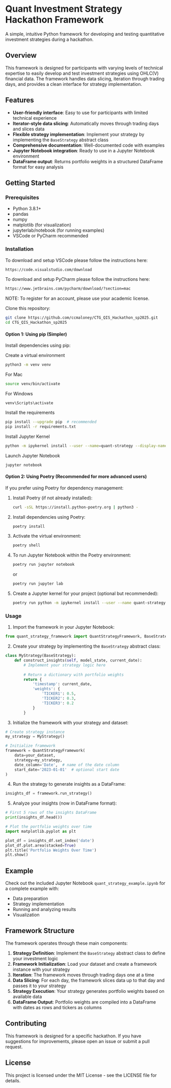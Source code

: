 # Quant Investment Strategy Hackathon Framework

A simple, intuitive Python framework for developing and testing quantitative investment strategies during a hackathon.

## Overview

This framework is designed for participants with varying levels of technical expertise to easily develop and test investment strategies using OHLC(V) financial data. The framework handles data slicing, iteration through trading days, and provides a clean interface for strategy implementation.

## Features

- **User-friendly interface**: Easy to use for participants with limited technical experience
- **Iterator-style data slicing**: Automatically moves through trading days and slices data
- **Flexible strategy implementation**: Implement your strategy by implementing the `BaseStrategy` abstract class
- **Comprehensive documentation**: Well-documented code with examples
- **Jupyter Notebook integration**: Ready to use in a Jupyter Notebook environment
- **DataFrame output**: Returns portfolio weights in a structured DataFrame format for easy analysis

## Getting Started

### Prerequisites

- Python 3.8.1+
- pandas
- numpy
- matplotlib (for visualization)
- jupyterlab/notebook (for running examples)
- VSCode or PyCharm recommended

### Installation


To download and setup VSCode please follow the instructions here:

```bash
https://code.visualstudio.com/download
```

To download and setup PyCharm please follow the instructions here:

```bash
https://www.jetbrains.com/pycharm/download/?section=mac
```

NOTE: To register for an account, please use your academic license.

Clone this repository:

```bash
git clone https://github.com/ccmaloney/CTG_QIS_Hackathon_sp2025.git
cd CTG_QIS_Hackathon_sp2025
```

#### Option 1: Using pip (Simpler)

Install dependencies using pip:

Create a virtual environment

```bash
python3 -m venv venv
```

For Mac
```bash
source venv/bin/activate
```

For Windows
```
venv\Scripts\activate
```

Install the requirements

```bash
pip install --upgrade pip  # recommended
pip install -r requirements.txt
```

Install Jupyter Kernel

```bash
python -m ipykernel install --user --name=quant-strategy --display-name "Quant Strategy"
```

Launch Jupyter Notebook

```bash
jupyter notebook
```

#### Option 2: Using Poetry (Recommended for more advanced users)

If you prefer using Poetry for dependency management:

1. Install Poetry (if not already installed):
   ```bash
   curl -sSL https://install.python-poetry.org | python3 -
   ```

2. Install dependencies using Poetry:
   ```bash
   poetry install
   ```

3. Activate the virtual environment:
   ```bash
   poetry shell
   ```

4. To run Jupyter Notebook within the Poetry environment:
   ```bash
   poetry run jupyter notebook
   ```
   or
   ```bash
   poetry run jupyter lab
   ```

5. Create a Jupyter kernel for your project (optional but recommended):
   ```bash
   poetry run python -m ipykernel install --user --name quant-strategy --display-name "Quant Strategy"
   ```

### Usage

1. Import the framework in your Jupyter Notebook:

```python
from quant_strategy_framework import QuantStrategyFramework, BaseStrategy
```

2. Create your strategy by implementing the `BaseStrategy` abstract class:

```python
class MyStrategy(BaseStrategy):
    def construct_insights(self, model_state, current_date):
        # Implement your strategy logic here
        
        # Return a dictionary with portfolio weights
        return {
            'timestamp': current_date,
            'weights': {
                'TICKER1': 0.5,
                'TICKER2': 0.3,
                'TICKER3': 0.2
            }
        }
```

3. Initialize the framework with your strategy and dataset:

```python
# Create strategy instance
my_strategy = MyStrategy()

# Initialize framework
framework = QuantStrategyFramework(
    data=your_dataset,
    strategy=my_strategy,
    date_column='Date',  # name of the date column
    start_date='2023-01-01'  # optional start date
)
```

4. Run the strategy to generate insights as a DataFrame:

```python
insights_df = framework.run_strategy()
```

5. Analyze your insights (now in DataFrame format):

```python
# First 5 rows of the insights DataFrame
print(insights_df.head())

# Plot the portfolio weights over time
import matplotlib.pyplot as plt

plot_df = insights_df.set_index('date')
plot_df.plot.area(stacked=True)
plt.title('Portfolio Weights Over Time')
plt.show()
```

## Example

Check out the included Jupyter Notebook `quant_strategy_example.ipynb` for a complete example with:
- Data preparation
- Strategy implementation
- Running and analyzing results
- Visualization

## Framework Structure

The framework operates through these main components:

1. **Strategy Definition**: Implement the `BaseStrategy` abstract class to define your investment logic
2. **Framework Initialization**: Load your dataset and create a framework instance with your strategy
3. **Iteration**: The framework moves through trading days one at a time
4. **Data Slicing**: For each day, the framework slices data up to that day and passes it to your strategy
5. **Strategy Execution**: Your strategy generates portfolio weights based on available data
6. **DataFrame Output**: Portfolio weights are compiled into a DataFrame with dates as rows and tickers as columns

## Contributing

This framework is designed for a specific hackathon. If you have suggestions for improvements, please open an issue or submit a pull request.

## License

This project is licensed under the MIT License - see the LICENSE file for details.

